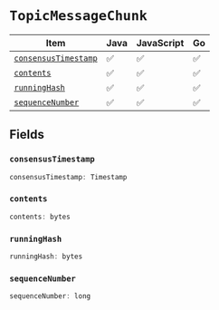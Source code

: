 # `TopicMessageChunk`



| Item | Java | JavaScript | Go
| - | - | - | - |
| [`consensusTimestamp`](#consensustimestamp) | ✅ | ✅ | ✅
| [`contents`](#contents) | ✅ | ✅ | ✅
| [`runningHash`](#runninghash) | ✅ | ✅ | ✅
| [`sequenceNumber`](#sequencenumber) | ✅ | ✅ | ✅

## Fields

### `consensusTimestamp`

```typescript
consensusTimestamp: Timestamp
```

### `contents`

```typescript
contents: bytes
```

### `runningHash`

```typescript
runningHash: bytes
```

### `sequenceNumber`

```typescript
sequenceNumber: long
```
